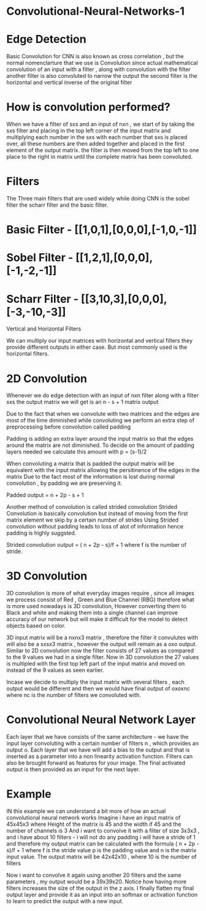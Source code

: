 # Convolutional-Neural-Networks-1

# Edge Detection 

Basic Convolution for CNN is also known as cross correlation , but the normal nomenclarture that we use is Convolution 
since actual mathematical convolution of an input with a filter , along with convolution with the filter
another filter is also convoluted to narrow the output the second filter is the horizontal and vertical inverse of the original filter

# How is convolution performed?
When we have a filter of sxs and an input of nxn , we start of by taking the sxs filter and placing in the top left corner of the input matrix
and multiplying each number in the sxs with each number that sxs is placed over, all these numbers are then added together and placed in the first element of the output
matrix. the filter is then moved from the top left to one place to the right in matrix until the complete matrix has been convoluted.

# Filters

The Three main filters that are used widely while doing CNN is the sobel filter the scharr filter
and the basic filter.

# Basic Filter - [[1,0,1],[0,0,0],[-1,0,-1]]
# Sobel Filter - [[1,2,1],[0,0,0],[-1,-2,-1]]
# Scharr Filter - [[3,10,3],[0,0,0],[-3,-10,-3]]

Vertical and Horizontal Filters

We can multiply our input matrices with horizontal and vertical filters they provide different outputs in either case. But most commonly used is the 
horizontal filters.

# 2D Convolution

Whenever we do edge detection with an input of nxn filter along with a filter sxs the output matrix
we will get is an n - s + 1 matrix output

Due to the fact that when we convolute with two matrices and the edges are most of the time diminished while convoluting
we perform an extra step of preprocessing before convolution called padding

Padding is adding an extra layer around the input matrix so that the edges around the matrix are not diminished.
To decide on the amount of padding layers needed we calculate this amount with p = (s-1)/2

When convoluting a matrix that is padded the output matrix will be equivalent with the input matrix allowing the persitinence of the edges in the matrix
Due to the fact most of the information is lost during normal convolution , by padding we are preserving it.

Padded output = n + 2p - s + 1

Another method of convolution is called strided convolution 
Strided Convolution is basically convolution but instead of moving from the first matrix element we skip by a certain number of strides
Using Strided convolution without padding leads to loss of alot of information hence padding is highly suggsted.

Strided convolution output = ( n + 2p - s)/f + 1 where f is the number of stride.

# 3D Convolution

3D convolution is more of what everyday images require , since all images we process consist of Red , Green and Blue Channel (RBG) therefore
what is more used nowadays is 3D convolution, However converting them to Black and white and making them into a single channel can improve accuracy of our network but
will make it difficult for the model to detect objects based on color.

3D input matrix will be a nxnx3 matrix , therefore the filter it convulutes with will also be a sxsx3 matrix , however the output will remain as a oxo output.
Similar to 2D convolution now the filter consists of 27 values as compared to the 9 values we had in a single filter. Now in 3D convolution
the 27 values is multipled with the first top left part of the input matrix and moved on instead of the 9 values as seen earlier. 

Incase we decide to multiply the input matrix with several filters , each output would be different and then we would have final output of oxoxnc
where nc is the number of filters we convoluted with.

# Convolutional Neural Network Layer

Each layer that we have consists of the same architecture  - we have the input layer convoluting with a certain number of filters n , which provides an output o. Each layer that we have will add a bias to the output and that is inserted as a parameter into a non linearity activation function. Filters can also be brought forward as features for your image. The final activated output is then provided as an input for the next layer.

# Example

IN this example we can understand a bit more of how an actual convolutional neural network works
Imagine i have an input matrix of 45x45x3 where Height of the matrix is 45 and the width if 45 and the number of channels is 3
And i want to convolve it with a filter of size 3x3x3 , and i have about 10 filters - i will not do any padding i will have a stride of 1 and therefore my output matrix can be calculated with the formula ( n + 2p - s)/f + 1  where f is the stride value p is the padding value and n is the matrix input value. The output matrix will be 42x42x10 , where 10 is the number of filters

Now i want to convolve it again using another 20 filters and the same parameters , my output would be a 39x39x20. Notice how having more filters increases the size of the output in the z axis. I finally flatten my final output layer and provide it as an input into an softmax or activation function to learn to predict the output with a new input.

